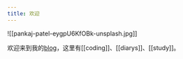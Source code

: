 ```yaml
---
title: 欢迎
---
```

![[pankaj-patel-eygpU6KfOBk-unsplash.jpg]]

欢迎来到我的[blog](https://blog.chenxuexin.com)，这里有[[coding]]、[[diarys]]、[[study]]。
